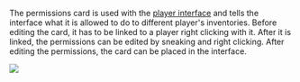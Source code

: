 The permissions card is used with the [player interface](https://github.com/austinv11/PeripheralsPlusPlus/wiki/Player-Interface) and tells the interface what it is allowed to do to different player's inventories. Before editing the card, it has to be linked to a player right clicking with it. After it is linked, the permissions can be edited by sneaking and right clicking. After editing the permissions, the card can be placed in the interface.

![](http://i.imgur.com/uj8HJLy.png)
